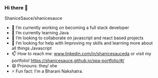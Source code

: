 ### Hi there 👋

ShaniceSauce/shanicesauce 


- 🔭 I’m currently working on becoming a full stack developer
- 🌱 I’m currently learning Java
- 👯 I’m looking to collaborate on javascript and react based projects
- 🤔 I’m looking for help with Improving my skills and learning more about all things Javascript
- 📫 How to reach me: www.linkedin.com/in/shanicesauceda or visit my portfolio! https://shanicesauce.github.io/spa-portfolio/#/
- 😄 Pronouns: they/ she
- ⚡ Fun fact: I'm a Bharani Nakshatra.

<!-- [![shanicesauce's GitHub stats](https://github-readme-stats.vercel.app/api?username=shanicesauce)](https://github.com/shanicesauce/github-readme-stats) -->
